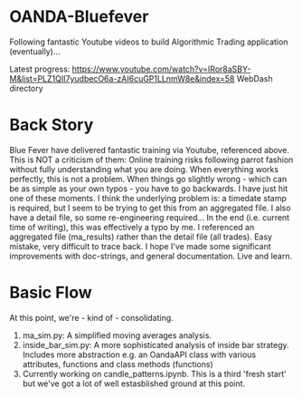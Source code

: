 # OANDA-Bluefever
Following fantastic Youtube videos to build Algorithmic Trading application (eventually)...

Latest progress: https://www.youtube.com/watch?v=IRor8aSBY-M&list=PLZ1QII7yudbecO6a-zAI6cuGP1LLnmW8e&index=58
WebDash directory

# Back Story

Blue Fever have delivered fantastic training via Youtube, referenced above.  This is NOT a criticism of them:
Online training risks following parrot fashion without fully understanding what you are doing.  When everything works perfectly, this is not a problem.  When things go slightly wrong - which can be as simple as your own typos - you have to go backwards.  I have just hit one of these moments.  I think the underlying problem is:  a timedate stamp is required, but I seem to be trying to get this from an aggregated file.  I also have a detail file, so some re-engineering required...  In the end (i.e. current time of writing), this was effectively a typo by me.  I referenced an aggregated file (ma_results) rather than the detail file (all trades).  Easy mistake, very difficult to trace back.  I hope I've made some significant improvements with doc-strings, and general documentation.  Live and learn.

# Basic Flow

At this point, we're - kind of - consolidating.  
1.  ma_sim.py:  A simplified moving averages analysis.
2.  inside_bar_sim.py:  A more sophisticated analysis of inside bar strategy.  Includes more abstraction e.g. an OandaAPI class with various attributes, functions and class methods (functions)
3.  Currently working on candle_patterns.ipynb.  This is a third 'fresh start' but we've got a lot of well estasblished ground at this point.

